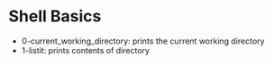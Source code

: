 # Shell Basics
* 0-current_working_directory: prints the current working directory
* 1-listit: prints contents of directory
 